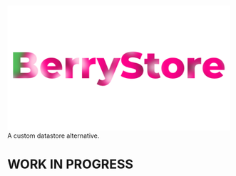 <img src="/ASSETS/README/berrystore.png" width="500">
A custom datastore alternative.

# WORK IN PROGRESS
